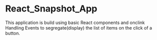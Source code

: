 # React_Snapshot_App
This application is build using basic React components and onclink Handling Events to segregate(display) the list of items on the click of a button. 
